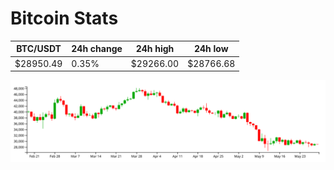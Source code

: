 # Bitcoin Stats

BTC/USDT|24h change|24h high|24h low|
|---|---|---|---|
|$28950.49|0.35%|$29266.00|$28766.68|

<img src="./chart.svg">
